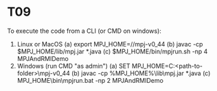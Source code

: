 # T09

To execute the code from a CLI (or CMD on windows):
1. Linux or MacOS
(a) export MPJ_HOME=/<path-to-folder>/mpj-v0_44
(b) javac -cp $MPJ_HOME/lib/mpj.jar *.java
(c) $MPJ_HOME/bin/mpjrun.sh -np 4 MPJAndRMIDemo
2. Windows (run CMD "as admin")
(a) SET MPJ_HOME=C:\<path-to-folder>\mpj-v0_44
(b) javac -cp %MPJ_HOME%\lib\mpj.jar *.java
(c) MPJ_HOME\bin\mpjrun.bat -np 2 MPJAndRMIDemo
